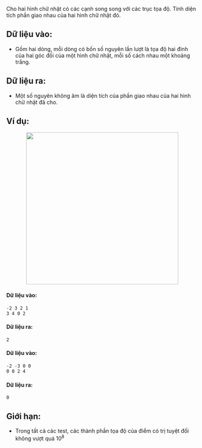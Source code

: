 Cho hai hình chữ nhật có các cạnh song song với các trục tọa độ. Tính diện tích phần giao nhau của hai hình chữ nhật đó.
 
## Dữ liệu vào:
- Gồm hai dòng, mỗi dòng có bốn số nguyên lần lượt là tọa độ hai đỉnh của hai góc đối của một hình chữ nhật, mỗi số cách nhau một khoảng trắng.

## Dữ liệu ra:
- Một số nguyên không âm là diện tích của phần giao nhau của hai hình chữ nhật đã cho.

## Ví dụ:
<center><img src="/images/problems/304/tthcn3.svg" width=400px /></center>

#### Dữ liệu vào:
```
-2 3 2 1
3 4 0 2
```

#### Dữ liệu ra:
```
2
```

#### Dữ liệu vào:
```
-2 -3 0 0
0 0 2 4
```

#### Dữ liệu ra:
```
0
```

## Giới hạn:
- Trong tất cả các test, các thành phần tọa độ của điểm có trị tuyệt đối không vượt quá $10^8$